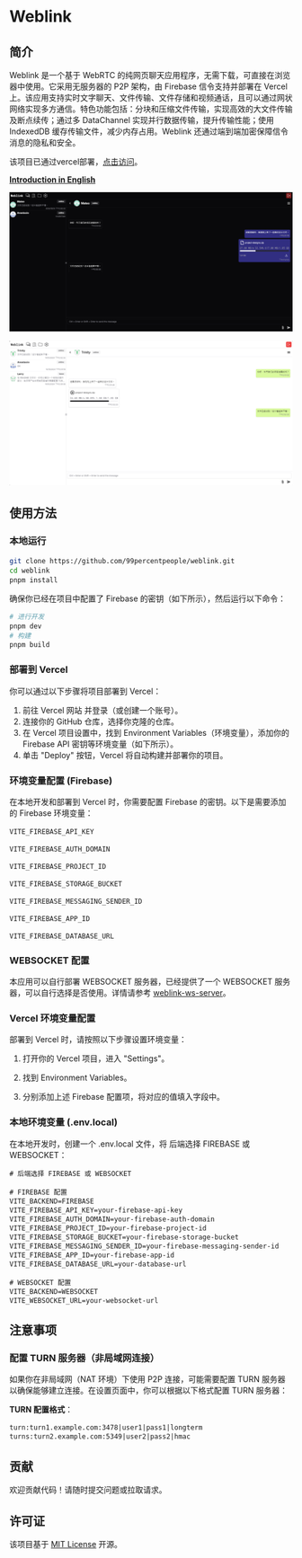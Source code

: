 # Weblink

## 简介

Weblink 是一个基于 WebRTC 的纯网页聊天应用程序，无需下载，可直接在浏览器中使用。它采用无服务器的 P2P 架构，由 Firebase 信令支持并部署在 Vercel 上。该应用支持实时文字聊天、文件传输、文件存储和视频通话，且可以通过网状网络实现多方通信。特色功能包括：分块和压缩文件传输，实现高效的大文件传输及断点续传；通过多 DataChannel 实现并行数据传输，提升传输性能；使用 IndexedDB 缓存传输文件，减少内存占用。Weblink 还通过端到端加密保障信令消息的隐私和安全。

该项目已通过vercel部署，[点击访问](https://web1ink.vercel.app)。

[**Introduction in English**](README.md)

![Chat Example 1](screenshots/example_dark_cn.png)

![Chat Example 2](screenshots/example_light_cn.png)



## 使用方法

### 本地运行

```bash
git clone https://github.com/99percentpeople/weblink.git
cd weblink
pnpm install
```

确保你已经在项目中配置了 Firebase 的密钥（如下所示），然后运行以下命令：

```bash
# 进行开发
pnpm dev
# 构建
pnpm build
```

### 部署到 Vercel

你可以通过以下步骤将项目部署到 Vercel：

1. 前往 Vercel 网站 并登录（或创建一个账号）。
2. 连接你的 GitHub 仓库，选择你克隆的仓库。
3. 在 Vercel 项目设置中，找到 Environment Variables（环境变量），添加你的 Firebase API 密钥等环境变量（如下所示）。
4. 单击 "Deploy" 按钮，Vercel 将自动构建并部署你的项目。

### 环境变量配置 (Firebase)

在本地开发和部署到 Vercel 时，你需要配置 Firebase 的密钥。以下是需要添加的 Firebase 环境变量：

`VITE_FIREBASE_API_KEY`

`VITE_FIREBASE_AUTH_DOMAIN`

`VITE_FIREBASE_PROJECT_ID`

`VITE_FIREBASE_STORAGE_BUCKET`

`VITE_FIREBASE_MESSAGING_SENDER_ID`

`VITE_FIREBASE_APP_ID`

`VITE_FIREBASE_DATABASE_URL`

### WEBSOCKET 配置

本应用可以自行部署 WEBSOCKET 服务器，已经提供了一个 WEBSOCKET 服务器，可以自行选择是否使用。详情请参考 [weblink-ws-server](https://github.com/99percentpeople/weblink-ws-server)。

### Vercel 环境变量配置

部署到 Vercel 时，请按照以下步骤设置环境变量：

1. 打开你的 Vercel 项目，进入 "Settings"。

2. 找到 Environment Variables。

3. 分别添加上述 Firebase 配置项，将对应的值填入字段中。

### 本地环境变量 (.env.local)

在本地开发时，创建一个 .env.local 文件，将 后端选择 FIREBASE 或 WEBSOCKET：

```env
# 后端选择 FIREBASE 或 WEBSOCKET

# FIREBASE 配置
VITE_BACKEND=FIREBASE
VITE_FIREBASE_API_KEY=your-firebase-api-key
VITE_FIREBASE_AUTH_DOMAIN=your-firebase-auth-domain
VITE_FIREBASE_PROJECT_ID=your-firebase-project-id
VITE_FIREBASE_STORAGE_BUCKET=your-firebase-storage-bucket
VITE_FIREBASE_MESSAGING_SENDER_ID=your-firebase-messaging-sender-id
VITE_FIREBASE_APP_ID=your-firebase-app-id
VITE_FIREBASE_DATABASE_URL=your-database-url

# WEBSOCKET 配置
VITE_BACKEND=WEBSOCKET
VITE_WEBSOCKET_URL=your-websocket-url
```

## 注意事项

### 配置 TURN 服务器（非局域网连接）

如果你在非局域网（NAT 环境）下使用 P2P 连接，可能需要配置 TURN 服务器以确保能够建立连接。在设置页面中，你可以根据以下格式配置 TURN 服务器：

**TURN 配置格式**：

```
turn:turn1.example.com:3478|user1|pass1|longterm
turns:turn2.example.com:5349|user2|pass2|hmac
```

## 贡献

欢迎贡献代码！请随时提交问题或拉取请求。

## 许可证

该项目基于 [MIT License](LICENSE) 开源。
